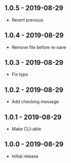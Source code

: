 ## 1.0.5 - 2019-08-29
- Revert previous

## 1.0.4 - 2019-08-29
- Remove file before re-save

## 1.0.3 - 2019-08-29
- Fix typo

## 1.0.2 - 2019-08-29
- Add checking message

## 1.0.1 - 2019-08-29
- Make CLI-able

## 1.0.0 - 2019-08-29
- Initial release
